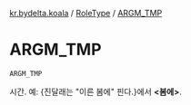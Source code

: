 [kr.bydelta.koala](../index.md) / [RoleType](index.md) / [ARGM_TMP](./-a-r-g-m_-t-m-p.md)

# ARGM_TMP

`ARGM_TMP`

시간. 예: {진달래는 "이른 봄에" 핀다.}에서 **&lt;봄에&gt;**.

